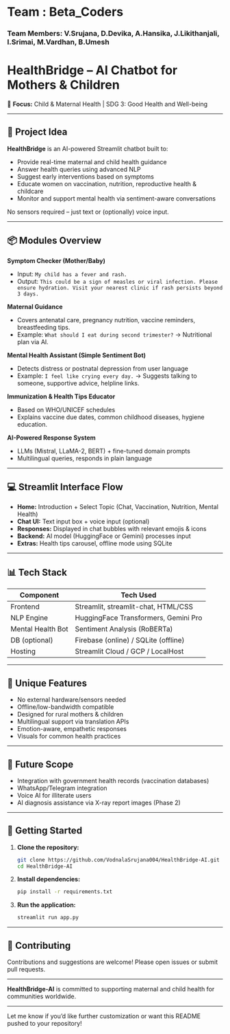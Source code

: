 # Team : Beta_Coders 

### Team Members: V.Srujana, D.Devika, A.Hansika, J.Likithanjali, I.Srimai, M.Vardhan, B.Umesh

# HealthBridge – AI Chatbot for Mothers & Children

🎯 **Focus:** Child & Maternal Health | SDG 3: Good Health and Well-being

---

## 🧠 Project Idea

**HealthBridge** is an AI-powered Streamlit chatbot built to:

- Provide real-time maternal and child health guidance  
- Answer health queries using advanced NLP  
- Suggest early interventions based on symptoms  
- Educate women on vaccination, nutrition, reproductive health & childcare  
- Monitor and support mental health via sentiment-aware conversations  

No sensors required – just text or (optionally) voice input.

---

## 📦 Modules Overview

**Symptom Checker (Mother/Baby)**  
- Input: `My child has a fever and rash.`  
- Output: `This could be a sign of measles or viral infection. Please ensure hydration. Visit your nearest clinic if rash persists beyond 3 days.`

**Maternal Guidance**  
- Covers antenatal care, pregnancy nutrition, vaccine reminders, breastfeeding tips.  
- Example: `What should I eat during second trimester?` → Nutritional plan via AI.

**Mental Health Assistant (Simple Sentiment Bot)**  
- Detects distress or postnatal depression from user language  
- Example: `I feel like crying every day.` → Suggests talking to someone, supportive advice, helpline links.

**Immunization & Health Tips Educator**  
- Based on WHO/UNICEF schedules  
- Explains vaccine due dates, common childhood diseases, hygiene education.

**AI-Powered Response System**  
- LLMs (Mistral, LLaMA-2, BERT) + fine-tuned domain prompts  
- Multilingual queries, responds in plain language

---

## 💻 Streamlit Interface Flow

- **Home:** Introduction + Select Topic (Chat, Vaccination, Nutrition, Mental Health)
- **Chat UI:** Text input box + voice input (optional)
- **Responses:** Displayed in chat bubbles with relevant emojis & icons
- **Backend:** AI model (HuggingFace or Gemini) processes input
- **Extras:** Health tips carousel, offline mode using SQLite

---

## 📊 Tech Stack

| Component        | Tech Used                                  |
|------------------|--------------------------------------------|
| Frontend         | Streamlit, streamlit-chat, HTML/CSS        |
| NLP Engine       | HuggingFace Transformers, Gemini Pro       |
| Mental Health Bot| Sentiment Analysis (RoBERTa)               |
| DB (optional)    | Firebase (online) / SQLite (offline)       |
| Hosting          | Streamlit Cloud / GCP / LocalHost          |

---

## 🧠 Unique Features

- No external hardware/sensors needed
- Offline/low-bandwidth compatible
- Designed for rural mothers & children
- Multilingual support via translation APIs
- Emotion-aware, empathetic responses
- Visuals for common health practices

---

## 🚀 Future Scope

- Integration with government health records (vaccination databases)
- WhatsApp/Telegram integration
- Voice AI for illiterate users
- AI diagnosis assistance via X-ray report images (Phase 2)

---

## 🏁 Getting Started

1. **Clone the repository:**
   ```bash
   git clone https://github.com/VodnalaSrujana004/HealthBridge-AI.git
   cd HealthBridge-AI
   ```
2. **Install dependencies:**
   ```bash
   pip install -r requirements.txt
   ```
3. **Run the application:**
   ```bash
   streamlit run app.py
   ```

---

## 🤝 Contributing

Contributions and suggestions are welcome! Please open issues or submit pull requests.

---

**HealthBridge-AI** is committed to supporting maternal and child health for communities worldwide.

---

Let me know if you’d like further customization or want this README pushed to your repository!

